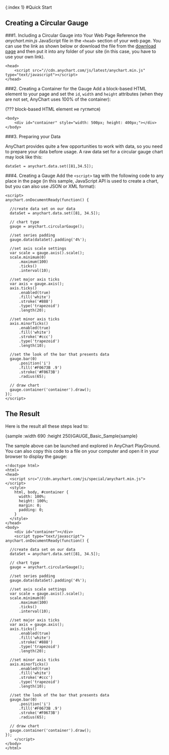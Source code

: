 {:index 1}
#Quick Start

## Creating a Circular Gauge
###1. Including a Circular Gauge into Your Web Page
Reference the _anychart.min.js_ JavaScript file in the `<head>` section of your web page. You can use the link as shown below or download the file from the [download page](../Quick_Start/Downloading_AnyChart) and then put it into any folder of your site (in this case, you have to use your own link).

```
<head>
    <script src="//cdn.anychart.com/js/latest/anychart.min.js" type="text/javascript"></script> 
</head>
```

###2. Creating a Container for the Gauge
Add a block-based HTML element to your page and set the `id`, `width` and `height` attributes (when they are not set, AnyChart uses 100% of the container):

(??? block-based HTML element не гуглится) 

```
<body>
    <div id="container" style="width: 500px; height: 400px;"></div>
</body>
```
###3. Preparing your Data

AnyChart provides quite a few opportunities to work with data, so you need to prepare your data before usage. A raw data set for a circular gauge chart may look like this:

```
dataSet = anychart.data.set([81,34.5]);
```

###4. Creating a Gauge
Add the `<script>` tag with the following code to any place in the page (in this sample, JavaScript API is used to create a chart, but you can also use JSON or XML format):

```
<script>
anychart.onDocumentReady(function() {
 
  //create data set on our data
  dataSet = anychart.data.set([81, 34.5]);
 
  // chart type
  gauge = anychart.circularGauge();
 
  //set series padding
  gauge.data(dataSet).padding('4%');
 
  //set axis scale settings
  var scale = gauge.axis().scale();
  scale.minimum(0)
      .maximum(100)
      .ticks()
      .interval(10);
 
  //set major axis ticks
  var axis = gauge.axis();
  axis.ticks()
      .enabled(true)
      .fill('white')
      .stroke('#888')
      .type('trapezoid')
      .length(20);
 
  //set minor axis ticks
  axis.minorTicks()
      .enabled(true)
      .fill('white')
      .stroke('#ccc')
      .type('trapezoid')
      .length(10);
 
  //set the look of the bar that presents data
  gauge.bar(0)
      .position('i')
      .fill('#F0673B .9')
      .stroke('#F0673B')
      .radius(65);
 
  // draw chart
  gauge.container('container').draw();
});
</script>
```
  
## The Result

Here is the result all these steps lead to:

{sample :width 690 :height 250}GAUGE\_Basic\_Sample{sample}

The sample above can be launched and explored in AnyChart PlayGround. You can also copy this code to a file on your computer and open it in your browser to display the gauge:

```
<!doctype html>
<html>
<head>
  <script src="//cdn.anychart.com/js/special/anychart.min.js"></script>
  <style>
    html, body, #container {
      width: 100%;
      height: 100%;
      margin: 0;
      padding: 0;
    }
  </style>
</head>
<body>
    <div id="container"></div>
    <script type="text/javascript">
anychart.onDocumentReady(function() {
 
  //create data set on our data
  dataSet = anychart.data.set([81, 34.5]);
 
  // chart type
  gauge = anychart.circularGauge();
 
  //set series padding
  gauge.data(dataSet).padding('4%');
 
  //set axis scale settings
  var scale = gauge.axis().scale();
  scale.minimum(0)
      .maximum(100)
      .ticks()
      .interval(10);
 
  //set major axis ticks
  var axis = gauge.axis();
  axis.ticks()
      .enabled(true)
      .fill('white')
      .stroke('#888')
      .type('trapezoid')
      .length(20);
 
  //set minor axis ticks
  axis.minorTicks()
      .enabled(true)
      .fill('white')
      .stroke('#ccc')
      .type('trapezoid')
      .length(10);
 
  //set the look of the bar that presents data
  gauge.bar(0)
      .position('i')
      .fill('#F0673B .9')
      .stroke('#F0673B')
      .radius(65);
 
  // draw chart
  gauge.container('container').draw();
});
    </script>
</body>
</html>

```
